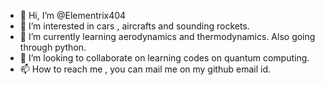 - 👋 Hi, I’m @Elementrix404
- 👀 I’m interested in cars , aircrafts and sounding rockets.
- 🌱 I’m currently learning aerodynamics and thermodynamics. Also going through python.
- 💞️ I’m looking to collaborate on learning codes on quantum computing.
- 📫 How to reach me , you can mail me on my github email id.

<!---
Elementrix404/Elementrix404 is a ✨ special ✨ repository because its `README.md` (this file) appears on your GitHub profile.
You can click the Preview link to take a look at your changes.
--->
